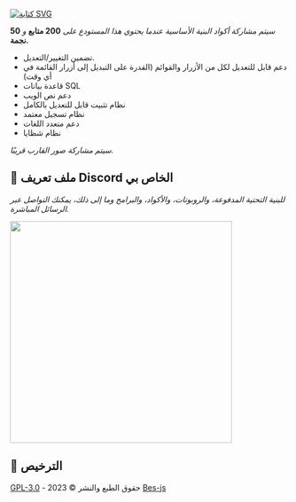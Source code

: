 [![كتابة SVG](https://readme-typing-svg.herokuapp.com?font=Delicious+Handrawn&size=60&pause=1000&color=00F743&repeat=false&width=800&height=100&lines=Advanced+Ticket+Bot+%23By+Be%C5%9F)](#)

*سيتم مشاركة أكواد البنية الأساسية عندما يحتوي هذا المستودع على* **200 متابع** *و* **50 نجمة.**

- تضمين التغيير/التعديل.
- دعم قابل للتعديل لكل من الأزرار والقوائم (القدرة على التبديل إلى أزرار القائمة في أي وقت)
- قاعدة بيانات SQL
- دعم نص الويب
- نظام تثبيت قابل للتعديل بالكامل
- نظام تسجيل معتمد
- دعم متعدد اللغات
- نظام شظايا

*سيتم مشاركة صور القارب قريبًا.*

## 🔵 ملف تعريف Discord الخاص بي
*للبنية التحتية المدفوعة، والروبوتات، والأكواد، والبرامج وما إلى ذلك، يمكنك التواصل عبر الرسائل المباشرة.*

<a href="https://discord.com/users/928259219038302258"><img width="400px" src="https://lanyard.kyrie25.me/api/928259219038302258?decoration=true&useDisplayName=true&animationDuration=2s&waveColor=3256a8&imgStyle=square&imgBorderRadius=16px&bg=DD272700&idleMessage=Five+So+Beş+So+Me"></a>

## 📖 الترخيص
[GPL-3.0](https://www.gnu.org/licenses/gpl-3.0.html) - حقوق الطبع والنشر © 2023 [Bes-js](https://github.com/Bes-js)
